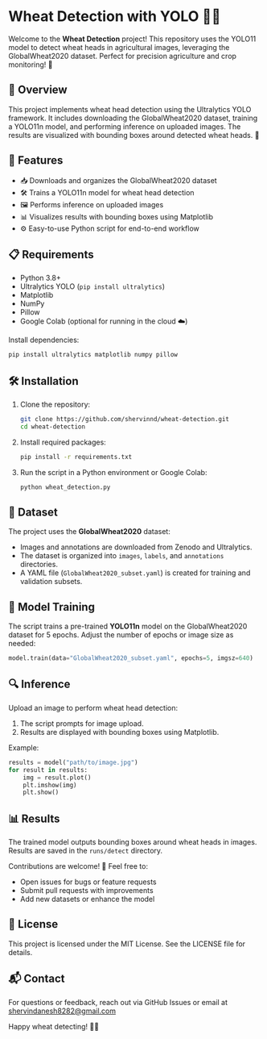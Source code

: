 # Wheat Detection with YOLO 🚜🌾

Welcome to the **Wheat Detection** project! This repository uses the
YOLO11 model to detect wheat heads in agricultural images, leveraging
the GlobalWheat2020 dataset. Perfect for precision agriculture and crop
monitoring! 🌱

## 📖 Overview

This project implements wheat head detection using the Ultralytics YOLO
framework. It includes downloading the GlobalWheat2020 dataset, training
a YOLO11n model, and performing inference on uploaded images. The
results are visualized with bounding boxes around detected wheat heads.
🌾

## 🚀 Features

-   📥 Downloads and organizes the GlobalWheat2020 dataset
-   🛠️ Trains a YOLO11n model for wheat head detection
-   🖼️ Performs inference on uploaded images
-   📊 Visualizes results with bounding boxes using Matplotlib
-   ⚙️ Easy-to-use Python script for end-to-end workflow

## 📋 Requirements

-   Python 3.8+
-   Ultralytics YOLO (`pip install ultralytics`)
-   Matplotlib
-   NumPy
-   Pillow
-   Google Colab (optional for running in the cloud ☁️)

Install dependencies:

``` bash
pip install ultralytics matplotlib numpy pillow
```

## 🛠️ Installation

1.  Clone the repository:

    ``` bash
    git clone https://github.com/shervinnd/wheat-detection.git
    cd wheat-detection
    ```

2.  Install required packages:

    ``` bash
    pip install -r requirements.txt
    ```

3.  Run the script in a Python environment or Google Colab:

    ``` bash
    python wheat_detection.py
    ```

## 📂 Dataset

The project uses the **GlobalWheat2020** dataset:

-   Images and annotations are downloaded from Zenodo and Ultralytics.
-   The dataset is organized into `images`, `labels`, and `annotations`
    directories.
-   A YAML file (`GlobalWheat2020_subset.yaml`) is created for training
    and validation subsets.

## 🧠 Model Training

The script trains a pre-trained **YOLO11n** model on the GlobalWheat2020
dataset for 5 epochs. Adjust the number of epochs or image size as
needed:

``` python
model.train(data="GlobalWheat2020_subset.yaml", epochs=5, imgsz=640)
```

## 🔍 Inference

Upload an image to perform wheat head detection:

1.  The script prompts for image upload.
2.  Results are displayed with bounding boxes using Matplotlib.

Example:

``` python
results = model("path/to/image.jpg")
for result in results:
    img = result.plot()
    plt.imshow(img)
    plt.show()
```

## 📊 Results

The trained model outputs bounding boxes around wheat heads in images.
Results are saved in the `runs/detect` directory. 

Contributions are welcome! 🌟 Feel free to:

-   Open issues for bugs or feature requests
-   Submit pull requests with improvements
-   Add new datasets or enhance the model

## 📜 License

This project is licensed under the MIT License. See the LICENSE file for
details.

## 📬 Contact

For questions or feedback, reach out via GitHub Issues or email at
shervindanesh8282@gmail.com

Happy wheat detecting! 🌾🚀
